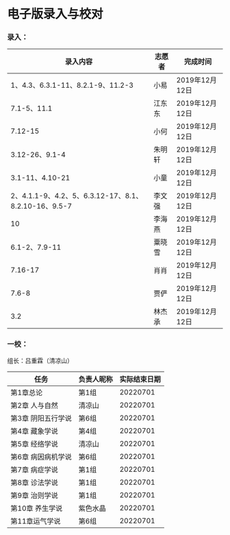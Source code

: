 # 电子版录入与校对

### 录入：

| 录入内容                                             | 志愿者 | 完成时间       |
| ---------------------------------------------------- | ------ | -------------- |
| 1、4.3、6.3.1-11、8.2.1-9、11.2-3                    | 小易   | 2019年12月12日 |
| 7.1-5、11.1                                          | 江东东 | 2019年12月12日 |
| 7.12-15                                              | 小何   | 2019年12月12日 |
| 3.12-26、9.1-4                                       | 朱明轩 | 2019年12月12日 |
| 3.1-11、4.10-21                                      | 小童   | 2019年12月12日 |
| 2、4.1.1-9、4.2、5、6.3.12-17、8.1、8.2.10-16、9.5-7 | 李文强 | 2019年12月12日 |
| 10                                                   | 李海燕 | 2019年12月12日 |
| 6.1-2、7.9-11                                        | 粟晓雪 | 2019年12月12日 |
| 7.16-17                                              | 肖肖   | 2019年12月12日 |
| 7.6-8                                                | 贾俨   | 2019年12月12日 |
| 3.2                                                  | 林杰承 | 2019年12月12日 |

### 一校：

组长：吕重霖（清凉山）

| 任务               | 负责人昵称 | 实际结束日期 |
| ------------------ | ---------- | ------------ |
| 第1章总论          | 第1组      | 20220701     |
| 第2章 人与自然     | 清凉山     | 20220701     |
| 第3章 阴阳五行学说 | 第6组      | 20220701     |
| 第4章 藏象学说     | 第4组      | 20220701     |
| 第5章 经络学说     | 清凉山     | 20220701     |
| 第6章 病因病机学说 | 第6组      | 20220701     |
| 第7章 病症学说     | 第1组      | 20220701     |
| 第8章 诊法学说     | 第1组      | 20220701     |
| 第9章 治则学说     | 第1组      | 20220701     |
| 第10章 养生学说    | 紫色水晶   | 20220701     |
| 第11章运气学说     | 第6组      | 20220701     |